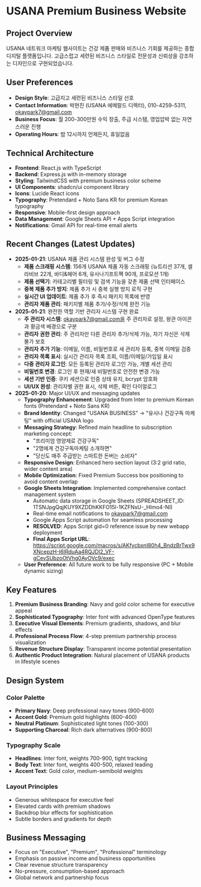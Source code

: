 # USANA Premium Business Website

## Project Overview
USANA 네트워크 마케팅 웹사이트는 건강 제품 판매와 비즈니스 기회를 제공하는 종합 디지털 플랫폼입니다. 고급스럽고 세련된 비즈니스 스타일로 전문성과 신뢰성을 강조하는 디자인으로 구현되었습니다.

## User Preferences
- **Design Style**: 고급지고 세련된 비즈니스 스타일 선호
- **Contact Information**: 박현진 (USANA 에메랄드 디렉터), 010-4259-5311, okaypark7@gmail.com
- **Business Focus**: 월 200-300만원 수익 창출, 주급 시스템, 영업압박 없는 자연스러운 진행
- **Operating Hours**: 밤 12시까지 언제든지, 휴일없음

## Technical Architecture
- **Frontend**: React.js with TypeScript
- **Backend**: Express.js with in-memory storage
- **Styling**: TailwindCSS with premium business color scheme
- **UI Components**: shadcn/ui component library
- **Icons**: Lucide React icons
- **Typography**: Pretendard + Noto Sans KR for premium Korean typography
- **Responsive**: Mobile-first design approach
- **Data Management**: Google Sheets API + Apps Script integration
- **Notifications**: Gmail API for real-time email alerts

## Recent Changes (Latest Updates)
- **2025-01-21**: USANA 제품 관리 시스템 완성 및 버그 수정
  - **제품 스크래핑 시스템**: 156개 USANA 제품 자동 스크래핑 (뉴트리션 37개, 셀라비브 22개, 바디&헤어 6개, 유사나기프트팩 90개, 프로모션 1개)
  - **제품 선택기**: 카테고리별 필터링 및 검색 기능을 갖춘 제품 선택 인터페이스
  - **중복 제품 추가 방지**: 제품 추가 시 중복 실행 방지 로직 구현
  - **실시간 UI 업데이트**: 제품 추가 후 즉시 패키지 목록에 반영
  - **관리자 제품 관리**: 패키지별 제품 추가/수정/삭제 완전 기능
- **2025-01-21**: 완전한 역할 기반 관리자 시스템 구현 완료
  - **주 관리자 시스템**: okaypark7@gmail.com을 주 관리자로 설정, 왕관 아이콘과 황금색 배경으로 구분
  - **관리자 권한 관리**: 주 관리자만 다른 관리자 추가/삭제 가능, 자기 자신은 삭제 불가 보호
  - **관리자 추가 기능**: 이메일, 이름, 비밀번호로 새 관리자 등록, 중복 이메일 검증
  - **관리자 목록 표시**: 실시간 관리자 목록 조회, 이름/이메일/가입일 표시
  - **다중 관리자 로그인**: 모든 등록된 관리자 로그인 가능, 개별 세션 관리
  - **비밀번호 변경**: 로그인 후 현재/새 비밀번호로 안전한 변경 가능
  - **세션 기반 인증**: 쿠키 세션으로 인증 상태 유지, bcrypt 암호화
  - **UI/UX 완성**: 관리자별 권한 표시, 삭제 버튼, 확인 다이얼로그
- **2025-01-20**: Major UI/UX and messaging updates
  - **Typography Enhancement**: Upgraded from Inter to premium Korean fonts (Pretendard + Noto Sans KR)
  - **Brand Identity**: Changed "USANA BUSINESS" → "유사나 건강구독 마케팅" with official USANA logo
  - **Messaging Strategy**: Refined main headline to subscription marketing concept:
    - "프리미엄 영양제로 건강구독"
    - "2명에게 건강구독마케팅 소개하면"  
    - "당신도 매주 주급받는 스마트한 돈버는 소비자"
  - **Responsive Design**: Enhanced hero section layout (3:2 grid ratio, wider content area)
  - **Mobile Optimization**: Fixed Premium Success box positioning to avoid content overlap
  - **Google Sheets Integration**: Implemented comprehensive contact management system
    - Automatic data storage in Google Sheets (SPREADSHEET_ID: 1TSNJpgQqjKUY9XZDDhKKFO15l-1KZFNsU-_HImo4-NI)
    - Real-time email notifications to okaypark7@gmail.com
    - Google Apps Script automation for seamless processing
    - **RESOLVED**: Apps Script gid=0 reference issue by new webapp deployment
    - **Final Apps Script URL**: https://script.google.com/macros/s/AKfycbxnI80h4_BndzBrTwx9XNcepzH-I6lRduAa4RQJDl2_VF-gCevSUbzoOtVhg0AyOVc9/exec
  - **User Preference**: All future work to be fully responsive (PC + Mobile dynamic sizing)

## Key Features
1. **Premium Business Branding**: Navy and gold color scheme for executive appeal
2. **Sophisticated Typography**: Inter font with advanced OpenType features
3. **Executive Visual Elements**: Premium gradients, shadows, and blur effects
4. **Professional Process Flow**: 4-step premium partnership process visualization
5. **Revenue Structure Display**: Transparent income potential presentation
6. **Authentic Product Integration**: Natural placement of USANA products in lifestyle scenes

## Design System
### Color Palette
- **Primary Navy**: Deep professional navy tones (900-600)
- **Accent Gold**: Premium gold highlights (600-400)
- **Neutral Platinum**: Sophisticated light tones (100-300)
- **Supporting Charcoal**: Rich dark alternatives (900-800)

### Typography Scale
- **Headlines**: Inter font, weights 700-900, tight tracking
- **Body Text**: Inter font, weights 400-500, relaxed leading
- **Accent Text**: Gold color, medium-semibold weights

### Layout Principles
- Generous whitespace for executive feel
- Elevated cards with premium shadows
- Backdrop blur effects for sophistication
- Subtle borders and gradients for depth

## Business Messaging
- Focus on "Executive", "Premium", "Professional" terminology
- Emphasis on passive income and business opportunities
- Clear revenue structure transparency
- No-pressure, consumption-based approach
- Global network and partnership focus